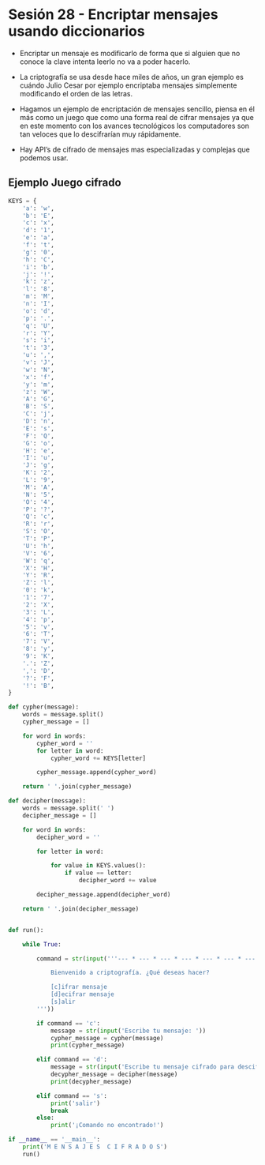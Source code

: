 # Sesión 28 - Encriptar mensajes usando diccionarios

* Encriptar un mensaje es modificarlo de forma que si alguien que no conoce la clave intenta leerlo no va a poder hacerlo.

* La criptografía se usa desde hace miles de años, un gran ejemplo es cuándo Julio Cesar por ejemplo encriptaba mensajes simplemente modificando el orden de las letras.

* Hagamos un ejemplo de encriptación de mensajes sencillo, piensa en él más como un juego que como una forma real de cifrar mensajes ya que en este momento con los avances tecnológicos los computadores son tan veloces que lo descifrarían muy rápidamente.

* Hay API’s de cifrado de mensajes mas especializadas y complejas que podemos usar.

## Ejemplo Juego cifrado

```python
KEYS = {
    'a': 'w',
    'b': 'E',
    'c': 'x',
    'd': '1',
    'e': 'a',
    'f': 't',
    'g': '0',
    'h': 'C',
    'i': 'b',
    'j': '!',
    'k': 'z',
    'l': '8',
    'm': 'M',
    'n': 'I',
    'o': 'd',
    'p': '.',
    'q': 'U',
    'r': 'Y',
    's': 'i',
    't': '3',
    'u': ',',
    'v': 'J',
    'w': 'N',
    'x': 'f',
    'y': 'm',
    'z': 'W',
    'A': 'G',
    'B': 'S',
    'C': 'j',
    'D': 'n',
    'E': 's',
    'F': 'Q',
    'G': 'o',
    'H': 'e',
    'I': 'u',
    'J': 'g',
    'K': '2',
    'L': '9',
    'M': 'A',
    'N': '5',
    'O': '4',
    'P': '?',
    'Q': 'c',
    'R': 'r',
    'S': 'O',
    'T': 'P',
    'U': 'h',
    'V': '6',
    'W': 'q',
    'X': 'H',
    'Y': 'R',
    'Z': 'l',
    '0': 'k',
    '1': '7',
    '2': 'X',
    '3': 'L',
    '4': 'p',
    '5': 'v',
    '6': 'T',
    '7': 'V',
    '8': 'y',
    '9': 'K',
    '.': 'Z',
    ',': 'D',
    '?': 'F',
    '!': 'B',
}

def cypher(message):
    words = message.split()
    cypher_message = []

    for word in words:
        cypher_word = ''
        for letter in word:
            cypher_word += KEYS[letter]

        cypher_message.append(cypher_word)

    return ' '.join(cypher_message)

def decipher(message):
    words = message.split(' ')
    decipher_message = []

    for word in words:
        decipher_word = ''

        for letter in word:

            for value in KEYS.values():
                if value == letter:
                    decipher_word += value

        decipher_message.append(decipher_word)

    return ' '.join(decipher_message)


def run():

    while True:

        command = str(input('''--- * --- * --- * --- * --- * --- * --- * ---

            Bienvenido a criptografía. ¿Qué deseas hacer?

            [c]ifrar mensaje
            [d]ecifrar mensaje
            [s]alir
        '''))

        if command == 'c':
            message = str(input('Escribe tu mensaje: '))
            cypher_message = cypher(message)
            print(cypher_message)

        elif command == 'd':
            message = str(input('Escribe tu mensaje cifrado para descifrarlo: '))
            decypher_message = decipher(message)
            print(decypher_message)

        elif command == 's':
            print('salir')
            break
        else:
            print('¡Comando no encontrado!')

if __name__ == '__main__':
    print('M E N S A J E S  C I F R A D O S')
    run()
```
